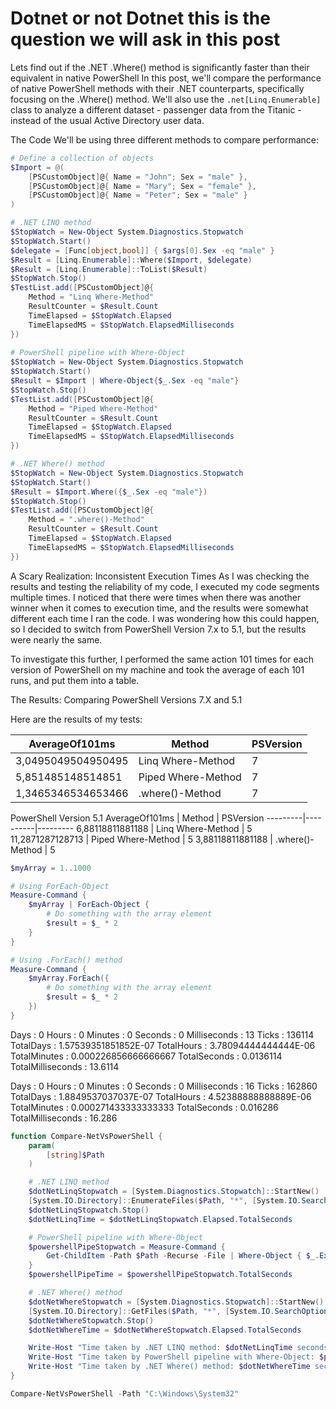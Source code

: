 # Dotnet or not Dotnet this is the question we will ask in this post

Lets find out if the .NET .Where() method is significantly faster than their equivalent in native PowerShell
In this post, we'll compare the performance of native PowerShell methods with their .NET counterparts, specifically focusing on the .Where() method. We'll also use the ```.net[Linq.Enumerable]``` class to analyze a different dataset - passenger data from the Titanic - instead of the usual Active Directory user data.

The Code
We'll be using three different methods to compare performance:

```powershell
# Define a collection of objects
$Import = @( 
    [PSCustomObject]@{ Name = "John"; Sex = "male" },
    [PSCustomObject]@{ Name = "Mary"; Sex = "female" },
    [PSCustomObject]@{ Name = "Peter"; Sex = "male" }
)

# .NET LINQ method
$StopWatch = New-Object System.Diagnostics.Stopwatch
$StopWatch.Start()
$delegate = [Func[object,bool]] { $args[0].Sex -eq "male" }
$Result = [Linq.Enumerable]::Where($Import, $delegate)
$Result = [Linq.Enumerable]::ToList($Result)
$StopWatch.Stop()
$TestList.add([PSCustomObject]@{
    Method = "Linq Where-Method"
    ResultCounter = $Result.Count
    TimeElapsed = $StopWatch.Elapsed
    TimeElapsedMS = $StopWatch.ElapsedMilliseconds
})
 
# PowerShell pipeline with Where-Object
$StopWatch = New-Object System.Diagnostics.Stopwatch
$StopWatch.Start()
$Result = $Import | Where-Object{$_.Sex -eq "male"}
$StopWatch.Stop()
$TestList.add([PSCustomObject]@{
    Method = "Piped Where-Method"
    ResultCounter = $Result.Count
    TimeElapsed = $StopWatch.Elapsed
    TimeElapsedMS = $StopWatch.ElapsedMilliseconds
})

# .NET Where() method
$StopWatch = New-Object System.Diagnostics.Stopwatch
$StopWatch.Start()
$Result = $Import.Where({$_.Sex -eq "male"})
$StopWatch.Stop()
$TestList.add([PSCustomObject]@{
    Method = ".where()-Method"
    ResultCounter = $Result.Count
    TimeElapsed = $StopWatch.Elapsed
    TimeElapsedMS = $StopWatch.ElapsedMilliseconds
})
```

A Scary Realization: Inconsistent Execution Times
As I was checking the results and testing the reliability of my code, I executed my code segments multiple times. I noticed that there were times when there was another winner when it comes to execution time, and the results were somewhat different each time I ran the code. I was wondering how this could happen, so I decided to switch from PowerShell Version 7.x to 5.1, but the results were nearly the same.

To investigate this further, I performed the same action 101 times for each version of PowerShell on my machine and took the average of each 101 runs, and put them into a table.

The Results: Comparing PowerShell Versions 7.X and 5.1

Here are the results of my tests:

AverageOf101ms | Method | PSVersion
---------|----------|---------
3,0495049504950495 | Linq Where-Method | 7
5,851485148514851 | Piped Where-Method | 7
1,3465346534653466 | .where()-Method | 7

PowerShell Version 5.1
AverageOf101ms | Method | PSVersion
---------|----------|---------
6,88118811881188 | Linq Where-Method | 5
11,2871287128713 | Piped Where-Method | 5
3,88118811881188 | .where()-Method | 5

```powershell
$myArray = 1..1000

# Using ForEach-Object
Measure-Command {
    $myArray | ForEach-Object {
        # Do something with the array element
        $result = $_ * 2
    }
}

# Using .ForEach() method
Measure-Command {
    $myArray.ForEach({
        # Do something with the array element
        $result = $_ * 2
    })
}
```

Days              : 0
Hours             : 0
Minutes           : 0
Seconds           : 0
Milliseconds      : 13
Ticks             : 136114
TotalDays         : 1.57539351851852E-07
TotalHours        : 3.78094444444444E-06
TotalMinutes      : 0.000226856666666667
TotalSeconds      : 0.0136114
TotalMilliseconds : 13.6114

Days              : 0
Hours             : 0
Minutes           : 0
Seconds           : 0
Milliseconds      : 16
Ticks             : 162860
TotalDays         : 1.8849537037037E-07
TotalHours        : 4.52388888888889E-06
TotalMinutes      : 0.000271433333333333
TotalSeconds      : 0.016286
TotalMilliseconds : 16.286

```powershell
function Compare-NetVsPowerShell {
    param(
        [string]$Path
    )

    # .NET LINQ method
    $dotNetLinqStopwatch = [System.Diagnostics.Stopwatch]::StartNew()
    [System.IO.Directory]::EnumerateFiles($Path, "*", [System.IO.SearchOption]::AllDirectories) | Where-Object { $_.EndsWith('.txt') }
    $dotNetLinqStopwatch.Stop()
    $dotNetLinqTime = $dotNetLinqStopwatch.Elapsed.TotalSeconds

    # PowerShell pipeline with Where-Object
    $powershellPipeStopwatch = Measure-Command {
        Get-ChildItem -Path $Path -Recurse -File | Where-Object { $_.Extension -eq '.txt' }
    }
    $powershellPipeTime = $powershellPipeStopwatch.TotalSeconds

    # .NET Where() method
    $dotNetWhereStopwatch = [System.Diagnostics.Stopwatch]::StartNew()
    [System.IO.Directory]::GetFiles($Path, "*", [System.IO.SearchOption]::AllDirectories).Where({ $_.EndsWith('.txt') })
    $dotNetWhereStopwatch.Stop()
    $dotNetWhereTime = $dotNetWhereStopwatch.Elapsed.TotalSeconds

    Write-Host "Time taken by .NET LINQ method: $dotNetLinqTime seconds"
    Write-Host "Time taken by PowerShell pipeline with Where-Object: $powershellPipeTime seconds"
    Write-Host "Time taken by .NET Where() method: $dotNetWhereTime seconds"
}

Compare-NetVsPowerShell -Path "C:\Windows\System32"
```
